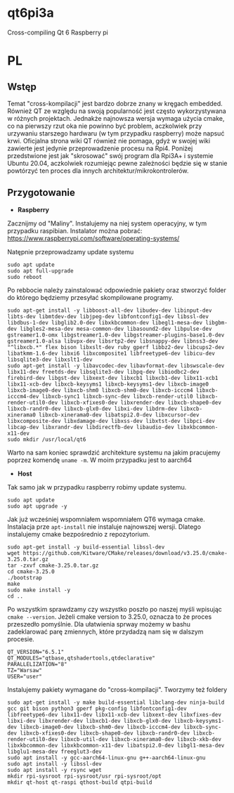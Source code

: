 # qt6pi3a
Cross-compiling Qt 6 Raspberry pi
# PL
## Wstęp
Temat "cross-kompilacji" jest bardzo dobrze znany w kręgach embedded. Również QT ze względu na swoją popularność jest często wykorzystywana w różnych projektach. Jednakże najnowsza wersja wymaga użycia cmake, co na pierwszy rzut oka nie powinno być problem, aczkolwiek przy urzywaniu starszego hardwaru (w tym przypadku raspberry) może napsuć krwi. Oficjalna strona wiki QT również nie pomaga, gdyż w swojej wiki zawierte jest jedynie przeprowadzenie procesu na Rpi4. Poniżej przedstwione jest jak "skrosować" swój program dla Rpi3A+ i systemie Ubuntu 20.04, aczkolwiek rozumiejąc pewne zależności będzie się w stanie powtórzyć ten proces dla innych architektur/mikrokontrolerów.
## Przygotowanie
* **Raspberry**
  
Zacznijmy od "Maliny". Instalujemy na niej system operacyjny, w tym przypadku raspibian. Instalator można pobrać: https://www.raspberrypi.com/software/operating-systems/

Natępnie przeprowadzamy update systemu 
```
sudo apt update
sudo apt full-upgrade
sudo reboot
```
Po rebbocie należy zainstalować odpowiednie pakiety oraz stworzyć folder do którego będziemy przesyłać skompilowane programy.
```
sudo apt-get install -y libboost-all-dev libudev-dev libinput-dev libts-dev libmtdev-dev libjpeg-dev libfontconfig1-dev libssl-dev libdbus-1-dev libglib2.0-dev libxkbcommon-dev libegl1-mesa-dev libgbm-dev libgles2-mesa-dev mesa-common-dev libasound2-dev libpulse-dev gstreamer1.0-omx libgstreamer1.0-dev libgstreamer-plugins-base1.0-dev  gstreamer1.0-alsa libvpx-dev libsrtp2-dev libsnappy-dev libnss3-dev "^libxcb.*" flex bison libxslt-dev ruby gperf libbz2-dev libcups2-dev libatkmm-1.6-dev libxi6 libxcomposite1 libfreetype6-dev libicu-dev libsqlite3-dev libxslt1-dev
sudo apt-get install -y libavcodec-dev libavformat-dev libswscale-dev libx11-dev freetds-dev libsqlite3-dev libpq-dev libiodbc2-dev firebird-dev libgst-dev libxext-dev libxcb1 libxcb1-dev libx11-xcb1 libx11-xcb-dev libxcb-keysyms1 libxcb-keysyms1-dev libxcb-image0 libxcb-image0-dev libxcb-shm0 libxcb-shm0-dev libxcb-icccm4 libxcb-icccm4-dev libxcb-sync1 libxcb-sync-dev libxcb-render-util0 libxcb-render-util0-dev libxcb-xfixes0-dev libxrender-dev libxcb-shape0-dev libxcb-randr0-dev libxcb-glx0-dev libxi-dev libdrm-dev libxcb-xinerama0 libxcb-xinerama0-dev libatspi2.0-dev libxcursor-dev libxcomposite-dev libxdamage-dev libxss-dev libxtst-dev libpci-dev libcap-dev libxrandr-dev libdirectfb-dev libaudio-dev libxkbcommon-x11-dev
sudo mkdir /usr/local/qt6
```
Warto na sam koniec sprawdzić architekture systemu na jakim pracujemy poprzez komendę `uname -m`. W moim przypadku jest to aarch64
* **Host**

Tak samo jak w przypadku raspberry robimy update systemu.
```
sudo apt update 
sudo apt upgrade -y 
```
Jak już wcześniej wspomniałem  wspomniałem QT6 wymaga cmake. Instalacja prze `apt-install` nie instaluje najnowszej wersji. Dlatego instalujemy cmake bezpośrednio z repozytorium.
```
sudo apt-get install -y build-essential libssl-dev
wget https://github.com/Kitware/CMake/releases/download/v3.25.0/cmake-3.25.0.tar.gz
tar -zxvf cmake-3.25.0.tar.gz
cd cmake-3.25.0
./bootstrap
make
sudo make install -y
cd ..
```
Po wszystkim sprawdzamy czy wszystko poszło po naszej myśli wpisując `cmake --version`. Jeżeli cmake version to 3.25.0, oznacza to że proces przeszedło pomyślnie.
Dla ułatwienia sprway możemy w bashu zadeklarować parę zmiennych, które przydadzą nam się w dalszym procesie.
```
QT_VERSION="6.5.1"
QT_MODULES="qtbase,qtshadertools,qtdeclarative"
PARALLELIZATION="8"
TZ="Warsaw"
USER="user"
```
Instalujemy pakiety wymagane do "cross-kompilacji". Tworzymy też foldery
```
sudo apt-get install -y make build-essential libclang-dev ninja-build gcc git bison python3 gperf pkg-config libfontconfig1-dev libfreetype6-dev libx11-dev libx11-xcb-dev libxext-dev libxfixes-dev libxi-dev libxrender-dev libxcb1-dev libxcb-glx0-dev libxcb-keysyms1-dev libxcb-image0-dev libxcb-shm0-dev libxcb-icccm4-dev libxcb-sync-dev libxcb-xfixes0-dev libxcb-shape0-dev libxcb-randr0-dev libxcb-render-util0-dev libxcb-util-dev libxcb-xinerama0-dev libxcb-xkb-dev libxkbcommon-dev libxkbcommon-x11-dev libatspi2.0-dev libgl1-mesa-dev libglu1-mesa-dev freeglut3-dev
sudo apt install -y gcc-aarch64-linux-gnu g++-aarch64-linux-gnu
sudo apt install -y libssl-dev
sudo apt install -y rsync wget
mkdir rpi-sysroot rpi-sysroot/usr rpi-sysroot/opt 
mkdir qt-host qt-raspi qthost-build qtpi-build
```
